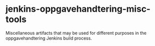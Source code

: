 # jenkins-oppgavehandtering-misc-tools
Miscellaneous artifacts that may be used for different purposes in the oppgavehandtering Jenkins build process.
